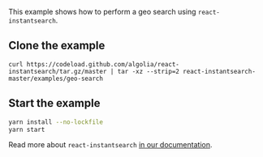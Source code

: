 This example shows how to perform a geo search using `react-instantsearch`.

## Clone the example

```
curl https://codeload.github.com/algolia/react-instantsearch/tar.gz/master | tar -xz --strip=2 react-instantsearch-master/examples/geo-search
```

## Start the example

```sh
yarn install --no-lockfile
yarn start
```

Read more about `react-instantsearch` [in our documentation](https://www.algolia.com/doc/guides/building-search-ui/what-is-instantsearch/react/).
